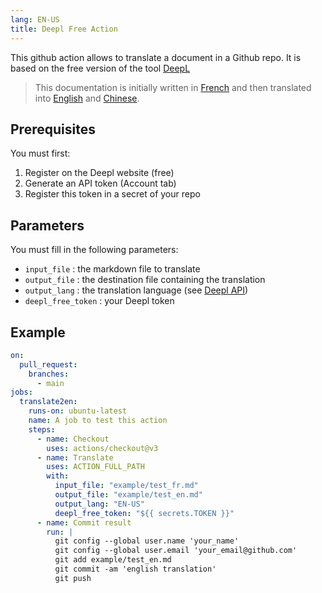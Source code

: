 ```yaml
---
lang: EN-US
title: Deepl Free Action
---
```


This github action allows to translate a document in a Github repo. It is based on the free version of the tool [DeepL](https://www.deepl.com)

> This documentation is initially written in [French](/FR/) and then translated into [English](/EN-US/) and [Chinese](/ZH/).

## Prerequisites

You must first:

1.  Register on the Deepl website (free)
2.  Generate an API token (Account tab)
3.  Register this token in a secret of your repo

## Parameters

You must fill in the following parameters:

-   `input_file` : the markdown file to translate
-   `output_file` : the destination file containing the translation
-   `output_lang` : the translation language (see [Deepl API](https://www.deepl.com/fr/docs-api/translating-documents/uploading/))
-   `deepl_free_token` : your Deepl token

## Example

``` yaml
on:
  pull_request:
    branches:
      - main
jobs:
  translate2en:
    runs-on: ubuntu-latest
    name: A job to test this action
    steps:
      - name: Checkout
        uses: actions/checkout@v3
      - name: Translate
        uses: ACTION_FULL_PATH
        with:
          input_file: "example/test_fr.md"
          output_file: "example/test_en.md"
          output_lang: "EN-US"
          deepl_free_token: "${{ secrets.TOKEN }}"
      - name: Commit result
        run: |
          git config --global user.name 'your_name'
          git config --global user.email 'your_email@github.com'
          git add example/test_en.md
          git commit -am 'english translation'
          git push
```
